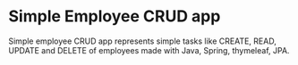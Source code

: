# Simple Employee CRUD app
Simple employee CRUD app represents simple tasks like CREATE, READ, UPDATE and DELETE of employees made with Java, Spring, thymeleaf, JPA.
